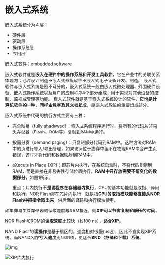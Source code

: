 # 嵌入式系统

嵌入式系统分为４层：

- 硬件层
- 驱动层
- 操作系统层
- 应用层



嵌入式软件：embedded software

嵌入式软件就是**嵌入在硬件中的操作系统和开发工具软件**，它在产业中的关联关系体现为：芯片设计制造→嵌入式系统软件→嵌入式电子设备开发、制造。
嵌入式软件与嵌入式系统是密不可分的，嵌入式系统一般由嵌入式微处理器、外围硬件设备、嵌入式操作系统以及用户的应用程序4个部分组成，用于实现对其他设备的控制、监视或管理等功能。
嵌入式软件就是基于嵌入式系统设计的软件，**它也是计算机软件的一种，同样由程序及其文档组成**，是嵌入式系统的重要组成部分。



嵌入式系统中代码的执行方式主要有三种：

- 完全映射（fully shadowed）：嵌入式系统程序运行时，将所有的代码从非易失存储器（Flash、ROM等）复制到RAM中运行。

- 按需分页（demand paging）：只复制部分代码到RAM中。这种方法对RAM中的页进行导入/导出管理，如果访问位于虚存中但不在物理RAM中会产生页错误，这时才将代码和数据映射到RAM中。

- eXecute In Place (XIP)：即芯片内执行，在系统启动时，不将代码复制到RAM，而是直接在非易失性存储位置执行。**RAM中只存放需要不断变化的数据部分**，如图1所示。

  重点：片内执行**不是说程序在存储器内执行**，CPU的基本功能就是取指、译码和执行。NOR Flash能在芯片内执行，就是指**CPU的取指模块能够直接从NOR Flash中把指令取出来**，供后面的译码和执行模块使用。

如果非易失性存储器的读取速度与RAM相近，则**XIP可以节省复制和解压的时间**。

NOR Flash和ROM的**读取速度**比较快（约100 ns），**适合XIP**。

NAND Flash的**读操作**是基于扇区的，速度相对很慢(μs级)，因此不宜实现XIP系统。而NAND闪存**写入速度**比NOR快，更适合**SND（存储和下载）系统**。

![img](https://i.loli.net/2021/07/30/jO2SxLwqRUhHaXe.png)



![XIP片内执行](https://i.loli.net/2021/07/30/lzTNUoaqKbyrp6m.png)





